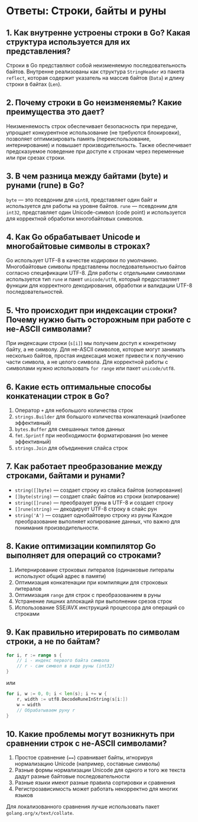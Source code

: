 # Ответы: Строки, байты и руны

## 1. Как внутренне устроены строки в Go? Какая структура используется для их представления?

Строки в Go представляют собой неизменяемую последовательность байтов. Внутренне реализованы как структура `StringHeader` из пакета `reflect`, которая содержит указатель на массив байтов (`Data`) и длину строки в байтах (`Len`).

## 2. Почему строки в Go неизменяемы? Какие преимущества это дает?

Неизменяемость строк обеспечивает безопасность при передаче, упрощает конкурентное использование (не требуются блокировки), позволяет оптимизировать память (переиспользование, интернирование) и повышает производительность. Также обеспечивает предсказуемое поведение при доступе к строкам через переменные или при срезах строки.

## 3. В чем разница между байтами (byte) и рунами (rune) в Go?

`byte` — это псевдоним для `uint8`, представляет один байт и используется для работы на уровне байтов. `rune` — псевдоним для `int32`, представляет один Unicode-символ (code point) и используется для корректной обработки многобайтовых символов.

## 4. Как Go обрабатывает Unicode и многобайтовые символы в строках?

Go использует UTF-8 в качестве кодировки по умолчанию. Многобайтовые символы представлены последовательностью байтов согласно спецификации UTF-8. Для работы с отдельными символами используется тип `rune` и пакет `unicode/utf8`, который предоставляет функции для корректного декодирования, обработки и валидации UTF-8 последовательностей.

## 5. Что происходит при индексации строки? Почему нужно быть осторожным при работе с не-ASCII символами?

При индексации строки (`s[i]`) мы получаем доступ к конкретному байту, а не символу. Для не-ASCII символов, которые могут занимать несколько байтов, простая индексация может привести к получению части символа, а не целого символа. Для корректной работы с символами нужно использовать `for range` или пакет `unicode/utf8`.

## 6. Какие есть оптимальные способы конкатенации строк в Go?

1. Оператор `+` для небольшого количества строк
2. `strings.Builder` для большого количества конкатенаций (наиболее эффективный)
3. `bytes.Buffer` для смешанных типов данных
4. `fmt.Sprintf` при необходимости форматирования (но менее эффективный)
5. `strings.Join` для объединения слайса строк

## 7. Как работает преобразование между строками, байтами и рунами?

- `string([]byte)` — создает строку из слайса байтов (копирование)
- `[]byte(string)` — создает слайс байтов из строки (копирование)
- `string([]rune)` — преобразует руны в UTF-8 и создает строку
- `[]rune(string)` — декодирует UTF-8 строку в слайс рун
- `string('A')` — создает однобайтовую строку из руны
Каждое преобразование выполняет копирование данных, что важно для понимания производительности.

## 8. Какие оптимизации компилятор Go выполняет для операций со строками?

1. Интернирование строковых литералов (одинаковые литералы используют общий адрес в памяти)
2. Оптимизация конкатенации при компиляции для строковых литералов
3. Оптимизация `range` для строк с преобразованием в руны
4. Устранение лишних аллокаций при выполнении срезов строк
5. Использование SSE/AVX инструкций процессора для операций со строками

## 9. Как правильно итерировать по символам строки, а не по байтам?

```go
for i, r := range s {
    // i - индекс первого байта символа
    // r - сам символ в виде руны (int32)
}
```

или

```go
for i, w := 0, 0; i < len(s); i += w {
    r, width := utf8.DecodeRuneInString(s[i:])
    w = width
    // Обрабатываем руну r
}
```

## 10. Какие проблемы могут возникнуть при сравнении строк с не-ASCII символами?

1. Простое сравнение (`==`) сравнивает байты, игнорируя нормализацию Unicode (например, составные символы)
2. Разные формы нормализации Unicode для одного и того же текста дадут разные байтовые последовательности
3. Разные языки имеют разные правила сортировки и сравнения
4. Регистрозависимость может работать некорректно для многих языков

Для локализованного сравнения лучше использовать пакет `golang.org/x/text/collate`.
